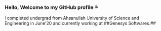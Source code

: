 ### Hello, Welcome to my GitHub profile :sweat_drops:

 I completed undergrad from Ahsanullah University of Science and Engineering in June'20 and currently working at ##Genesys Softwares.##

<!--
**SakibSumon/SakibSumon** is a ✨ _special_ ✨ repository because its `README.md` (this file) appears on your GitHub profile.

Here are some ideas to get you started:

- 🔭 I’m currently working on ...
- 🌱 I’m currently learning ...
- 👯 I’m looking to collaborate on ...
- 🤔 I’m looking for help with ...
- 💬 Ask me about ...
- 📫 How to reach me: ...
- 😄 Pronouns: ...
- ⚡ Fun fact: ...
-->
